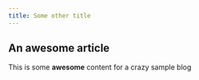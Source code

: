 ```yaml
---
title: Some other title
---
```


## An awesome article

This is some **awesome** content for a crazy sample blog